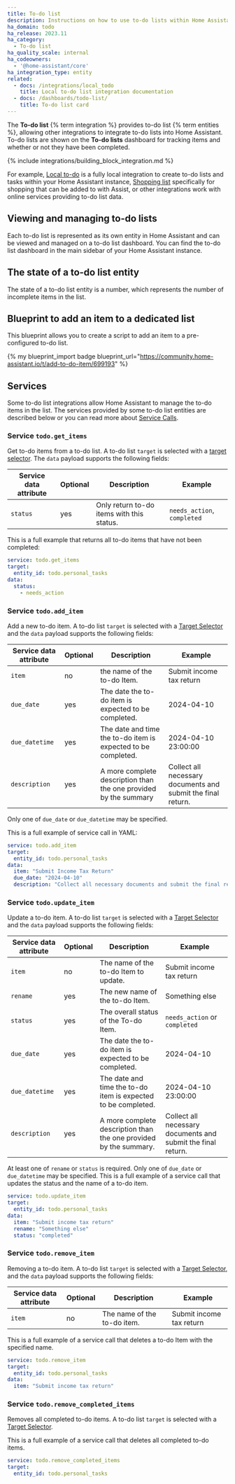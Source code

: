 ```yaml
---
title: To-do list
description: Instructions on how to use to-do lists within Home Assistant.
ha_domain: todo
ha_release: 2023.11
ha_category:
  - To-do list
ha_quality_scale: internal
ha_codeowners:
  - '@home-assistant/core'
ha_integration_type: entity
related:
  - docs: /integrations/local_todo
    title: Local to-do list integration documentation
  - docs: /dashboards/todo-list/
    title: To-do list card
---
```


The **To-do list** {% term integration %} provides to-do list {% term entities %}, allowing other integrations
to integrate to-do lists into Home Assistant. To-do lists are shown on the **To-do lists**
dashboard for tracking items and whether or not they have been completed.

{% include integrations/building_block_integration.md %}

For example, [Local to-do](/integrations/local_todo/) is a fully local integration to create to-do lists and tasks within your Home Assistant instance, [Shopping list](/integrations/shopping_list) specifically for shopping that can be added to with Assist, or other integrations work with online services providing to-do list data.

## Viewing and managing to-do lists

Each to-do list is represented as its own entity in Home Assistant and can be
viewed and managed on a to-do list dashboard. You can find the to-do list dashboard
in the main sidebar of your Home Assistant instance.

## The state of a to-do list entity

The state of a to-do list entity is a number, which represents the number of
incomplete items in the list.

## Blueprint to add an item to a dedicated list

This blueprint allows you to create a script to add an
item to a pre-configured to-do list.

{% my blueprint_import badge blueprint_url="https://community.home-assistant.io/t/add-to-do-item/699193" %}

## Services

Some to-do list integrations allow Home Assistant to manage the to-do items in the list. The
services provided by some to-do list entities are described below or you can read more about [Service Calls](/docs/scripts/service-calls/).

### Service `todo.get_items`

Get to-do items from a to-do list. A to-do list `target` is selected with a [target selector](/docs/blueprint/selectors/#target-selector). The `data` payload supports the following fields:

| Service data attribute | Optional | Description                               | Example                     |
| ---------------------- | -------- | ----------------------------------------- | --------------------------- |
| `status`               | yes      | Only return to-do items with this status. | `needs_action`, `completed` |

This is a full example that returns all to-do items that have not been completed:

```yaml
service: todo.get_items
target:
  entity_id: todo.personal_tasks
data:
  status:
    - needs_action
```

### Service `todo.add_item`

Add a new to-do item. A to-do list `target` is selected with a [Target Selector](/docs/blueprint/selectors/#target-selector) and the `data` payload supports the following fields:

| Service data attribute | Optional | Description                                                      | Example                                                      |
| ---------------------- | -------- | ---------------------------------------------------------------- | ------------------------------------------------------------ |
| `item`                 | no       | the name of the to-do Item.                                      | Submit income tax return                                     |
| `due_date`             | yes      | The date the to-do item is expected to be completed.             | 2024-04-10                                                   |
| `due_datetime`         | yes      | The date and time the to-do item is expected to be completed.    | 2024-04-10 23:00:00                                          |
| `description`          | yes      | A more complete description than the one provided by the summary | Collect all necessary documents and submit the final return. |

Only one of `due_date` or `due_datetime` may be specified.

This is a full example of service call in YAML:

```yaml
service: todo.add_item
target:
  entity_id: todo.personal_tasks
data:
  item: "Submit Income Tax Return"
  due_date: "2024-04-10"
  description: "Collect all necessary documents and submit the final return."
```

### Service `todo.update_item`

Update a to-do item. A to-do list `target` is selected with a [Target Selector](/docs/blueprint/selectors/#target-selector) and the `data` payload supports the following fields:

| Service data attribute | Optional | Description                                                       | Example                                                      |
| ---------------------- | -------- | ----------------------------------------------------------------- | ------------------------------------------------------------ |
| `item`                 | no       | The name of the to-do Item to update.                             | Submit income tax return                                     |
| `rename`               | yes      | The new name of the to-do Item.                                   | Something else                                               |
| `status`               | yes      | The overall status of the To-do Item.                             | `needs_action` or `completed`                                |
| `due_date`             | yes      | The date the to-do item is expected to be completed.              | 2024-04-10                                                   |
| `due_datetime`         | yes      | The date and time the to-do item is expected to be completed.     | 2024-04-10 23:00:00                                          |
| `description`          | yes      | A more complete description than the one provided by the summary. | Collect all necessary documents and submit the final return. |

At least one of `rename` or `status` is required. Only one of `due_date` or `due_datetime` may be specified. This is a full example of a service call that updates the status and the name of a to-do item.

```yaml
service: todo.update_item
target:
  entity_id: todo.personal_tasks
data:
  item: "Submit income tax return"
  rename: "Something else"
  status: "completed"
```

### Service `todo.remove_item`

Removing a to-do item. A to-do list `target` is selected with a [Target Selector](/docs/blueprint/selectors/#target-selector), and the `data` payload supports the following fields:

| Service data attribute | Optional | Description                 | Example                  |
| ---------------------- | -------- | --------------------------- | ------------------------ |
| `item`                 | no       | The name of the to-do item. | Submit income tax return |

This is a full example of a service call that deletes a to-do Item with the specified name.

```yaml
service: todo.remove_item
target:
  entity_id: todo.personal_tasks
data:
  item: "Submit income tax return"
```

### Service `todo.remove_completed_items`

Removes all completed to-do items. A to-do list `target` is selected with a [Target Selector](/docs/blueprint/selectors/#target-selector).

This is a full example of a service call that deletes all completed to-do items.

```yaml
service: todo.remove_completed_items
target:
  entity_id: todo.personal_tasks
```
